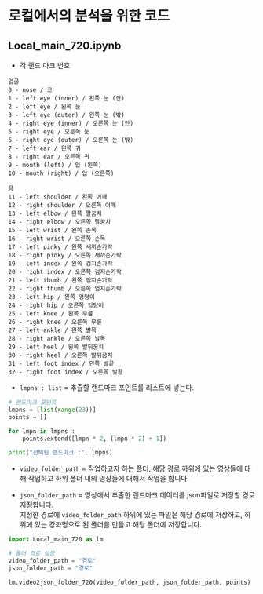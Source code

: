 # 로컬에서의 분석을 위한 코드
## Local_main_720.ipynb  
* 각 랜드 마크 번호
```
얼굴
0 - nose / 코
1 - left eye (inner) / 왼쪽 눈 (안)
2 - left eye / 왼쪽 눈
3 - left eye (outer) / 왼쪽 눈 (밖)
4 - right eye (inner) / 오른쪽 눈 (안)
5 - right eye / 오른쪽 눈 
6 - right eye (outer) / 오른쪽 눈 (밖)
7 - left ear / 왼쪽 귀
8 - right ear / 오른쪽 귀
9 - mouth (left) / 입 (왼쪽)
10 - mouth (right) / 입 (오른쪽)

몸
11 - left shoulder / 왼쪽 어깨
12 - right shoulder / 오른쪽 어깨
13 - left elbow / 왼쪽 팔꿈치
14 - right elbow / 오른쪽 팔꿈치
15 - left wrist / 왼쪽 손목
16 - right wrist / 오른쪽 손목
17 - left pinky / 왼쪽 새끼손가락
18 - right pinky / 오른쪽 새끼손가락
19 - left index / 왼쪽 검지손가락
20 - right index / 오른쪽 검지손가락
21 - left thumb / 왼쪽 엄지손가락
22 - right thumb / 오른쪽 엄지손가락
23 - left hip / 왼쪽 엉덩이
24 - right hip / 오른쪽 엉덩이
25 - left knee / 왼쪽 무릎
26 - right knee / 오른쪽 무릎
27 - left ankle / 왼쪽 발목
28 - right ankle / 오른쪽 발목
29 - left heel / 왼쪽 발뒤꿈치
30 - right heel / 오른쪽 발뒤꿈치
31 - left foot index / 왼쪽 발끝
32 - right foot index / 오른쪽 발끝
```
* `lmpns : list` = 추출할 랜드마크 포인트를 리스트에 넣는다.  
```python
# 랜드마크 포인트
lmpns = [list(range(23))]
points = []

for lmpn in lmpns :
    points.extend([lmpn * 2, (lmpn * 2) + 1])

print("선택된 랜드마크 :", lmpns)
```
* `video_folder_path` = 작업하고자 하는 폴더, 해당 경로 하위에 있는 영상들에 대해 작업하고 하위 폴더 내의 영상들에 대해서 작업을 합니다.

* `json_folder_path` = 영상에서 추출한 랜드마크 데이터를 json파일로 저장할 경로 지정합니다.  
지정한 경로에 `video_folder_path` 하위에 있는 파일은 해당 경로에 저장하고, 하위에 있는 강좌명으로 된 폴더를 만들고 해당 폴더에 저장합니다.
```python
import Local_main_720 as lm

# 폴더 경로 설정
video_folder_path = "경로"
json_folder_path = "경로"

lm.video2json_folder_720(video_folder_path, json_folder_path, points)
```